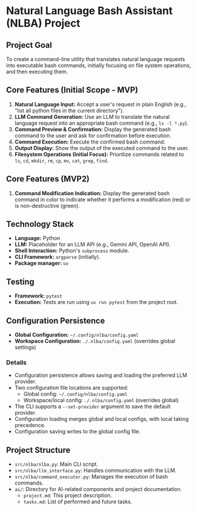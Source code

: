 # Natural Language Bash Assistant (NLBA) Project

## Project Goal
To create a command-line utility that translates natural language requests into executable bash commands, initially focusing on file system operations, and then executing them.

## Core Features (Initial Scope - MVP)
1.  **Natural Language Input:** Accept a user's request in plain English (e.g., "list all python files in the current directory").
2.  **LLM Command Generation:** Use an LLM to translate the natural language request into an appropriate bash command (e.g., `ls -l *.py`).
3.  **Command Preview & Confirmation:** Display the generated bash command to the user and ask for confirmation before execution.
4.  **Command Execution:** Execute the confirmed bash command.
5.  **Output Display:** Show the output of the executed command to the user.
6.  **Filesystem Operations (Initial Focus):** Prioritize commands related to `ls`, `cd`, `mkdir`, `rm`, `cp`, `mv`, `cat`, `grep`, `find`.

## Core Features (MVP2)
1. **Command Modification Indication:** Display the generated bash command in color to indicate whether it performs a modification (red) or is non-destructive (green).

## Technology Stack
*   **Language:** Python
*   **LLM:** Placeholder for an LLM API (e.g., Gemini API, OpenAI API).
*   **Shell Interaction:** Python's `subprocess` module.
*   **CLI Framework:** `argparse` (initially).
*   **Package manager:** `uv`

## Testing
*   **Framework:** `pytest`
*   **Execution:** Tests are run using `uv run pytest` from the project root.

## Configuration Persistence
*   **Global Configuration:** `~/.config/nlba/config.yaml`
*   **Workspace Configuration:** `./.nlba/config.yaml` (overrides global settings)

### Details
- Configuration persistence allows saving and loading the preferred LLM provider.
- Two configuration file locations are supported:
  - Global config: `~/.config/nlba/config.yaml`
  - Workspace/local config: `./.nlba/config.yaml` (overrides global)
- The CLI supports a `--set-provider` argument to save the default provider.
- Configuration loading merges global and local configs, with local taking precedence.
- Configuration saving writes to the global config file.

## Project Structure
*   `src/nlba/nlba.py`: Main CLI script.
*   `src/nlba/llm_interface.py`: Handles communication with the LLM.
*   `src/nlba/command_executor.py`: Manages the execution of bash commands.
*   `ai/`: Directory for AI-related components and project documentation.
    *   `project.md`: This project description.
    *   `tasks.md`: List of performed and future tasks.
